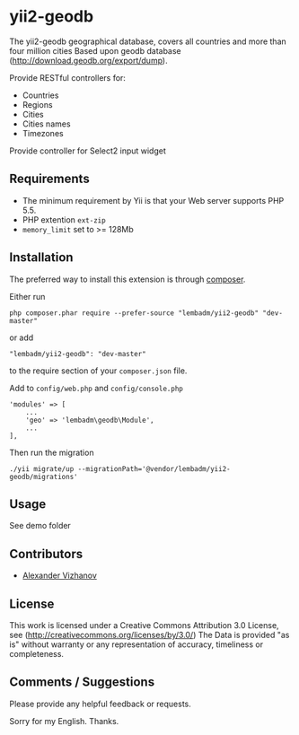 # yii2-geodb
The yii2-geodb geographical database, covers all countries and more than four million cities
Based upon geodb database (http://download.geodb.org/export/dump).

Provide RESTful controllers for:
* Countries
* Regions
* Cities
* Cities names
* Timezones

Provide controller for Select2 input widget

## Requirements
* The minimum requirement by Yii is that your Web server supports PHP 5.5.
* PHP extention `ext-zip`
* `memory_limit` set to >= 128Mb

## Installation
The preferred way to install this extension is through [composer](http://getcomposer.org/download/).

Either run

```
php composer.phar require --prefer-source "lembadm/yii2-geodb" "dev-master"
```

or add

```
"lembadm/yii2-geodb": "dev-master"
```

to the require section of your `composer.json` file.

Add to `config/web.php` and `config/console.php`
```
'modules' => [
    ...
    'geo' => 'lembadm\geodb\Module',
    ...
],
```

Then run the migration
```
./yii migrate/up --migrationPath='@vendor/lembadm/yii2-geodb/migrations'
```

## Usage
See demo folder

## Contributors
+ [Alexander Vizhanov](https://github.com/lembadm)

## License
This work is licensed under a Creative Commons Attribution 3.0 License,
see (http://creativecommons.org/licenses/by/3.0/)
The Data is provided "as is" without warranty or any representation of accuracy, timeliness or completeness.

## Comments / Suggestions
Please provide any helpful feedback or requests.

Sorry for my English. Thanks.
